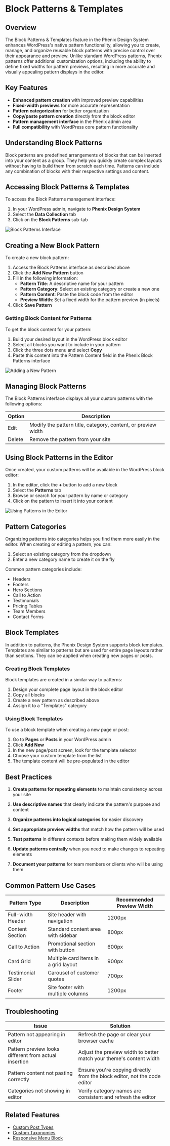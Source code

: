 # Block Patterns & Templates

## Overview

The Block Patterns & Templates feature in the Phenix Design System enhances WordPress's native pattern functionality, allowing you to create, manage, and organize reusable block patterns with precise control over their appearance and preview. Unlike standard WordPress patterns, Phenix patterns offer additional customization options, including the ability to define fixed widths for pattern previews, resulting in more accurate and visually appealing pattern displays in the editor.

## Key Features

- **Enhanced pattern creation** with improved preview capabilities
- **Fixed-width previews** for more accurate representation
- **Pattern categorization** for better organization
- **Copy/paste pattern creation** directly from the block editor
- **Pattern management interface** in the Phenix admin area
- **Full compatibility** with WordPress core pattern functionality

## Understanding Block Patterns

Block patterns are predefined arrangements of blocks that can be inserted into your content as a group. They help you quickly create complex layouts without having to build them from scratch each time. Patterns can include any combination of blocks with their respective settings and content.

## Accessing Block Patterns & Templates

To access the Block Patterns management interface:

1. In your WordPress admin, navigate to **Phenix Design System**
2. Select the **Data Collection** tab
3. Click on the **Block Patterns** sub-tab

![Block Patterns Interface](../../../assets/images/wordpress/block-patterns-interface.png)

## Creating a New Block Pattern

To create a new block pattern:

1. Access the Block Patterns interface as described above
2. Click the **Add New Pattern** button
3. Fill in the following information:
   - **Pattern Title**: A descriptive name for your pattern
   - **Pattern Category**: Select an existing category or create a new one
   - **Pattern Content**: Paste the block code from the editor
   - **Preview Width**: Set a fixed width for the pattern preview (in pixels)
4. Click **Save Pattern**

### Getting Block Content for Patterns

To get the block content for your pattern:

1. Build your desired layout in the WordPress block editor
2. Select all blocks you want to include in your pattern
3. Click the three dots menu and select **Copy**
4. Paste this content into the Pattern Content field in the Phenix Block Patterns interface

![Adding a New Pattern](../../../assets/images/wordpress/patterns-add.png)

## Managing Block Patterns

The Block Patterns interface displays all your custom patterns with the following options:

| Option | Description |
|--------|-------------|
| Edit | Modify the pattern title, category, content, or preview width |
| Delete | Remove the pattern from your site |

## Using Block Patterns in the Editor

Once created, your custom patterns will be available in the WordPress block editor:

1. In the editor, click the **+** button to add a new block
2. Select the **Patterns** tab
3. Browse or search for your pattern by name or category
4. Click on the pattern to insert it into your content

![Using Patterns in the Editor](../../../assets/images/wordpress/using-patterns.png)

## Pattern Categories

Organizing patterns into categories helps you find them more easily in the editor. When creating or editing a pattern, you can:

1. Select an existing category from the dropdown
2. Enter a new category name to create it on the fly

Common pattern categories include:

- Headers
- Footers
- Hero Sections
- Call to Action
- Testimonials
- Pricing Tables
- Team Members
- Contact Forms

## Block Templates

In addition to patterns, the Phenix Design System supports block templates. Templates are similar to patterns but are used for entire page layouts rather than sections. They can be applied when creating new pages or posts.

### Creating Block Templates

Block templates are created in a similar way to patterns:

1. Design your complete page layout in the block editor
2. Copy all blocks
3. Create a new pattern as described above
4. Assign it to a "Templates" category

### Using Block Templates

To use a block template when creating a new page or post:

1. Go to **Pages** or **Posts** in your WordPress admin
2. Click **Add New**
3. In the new page/post screen, look for the template selector
4. Choose your custom template from the list
5. The template content will be pre-populated in the editor

## Best Practices

1. **Create patterns for repeating elements** to maintain consistency across your site

2. **Use descriptive names** that clearly indicate the pattern's purpose and content

3. **Organize patterns into logical categories** for easier discovery

4. **Set appropriate preview widths** that match how the pattern will be used

5. **Test patterns** in different contexts before making them widely available

6. **Update patterns centrally** when you need to make changes to repeating elements

7. **Document your patterns** for team members or clients who will be using them

## Common Pattern Use Cases

| Pattern Type | Description | Recommended Preview Width |
|--------------|-------------|---------------------------|
| Full-width Header | Site header with navigation | 1200px |
| Content Section | Standard content area with sidebar | 800px |
| Call to Action | Promotional section with button | 600px |
| Card Grid | Multiple card items in a grid layout | 900px |
| Testimonial Slider | Carousel of customer quotes | 700px |
| Footer | Site footer with multiple columns | 1200px |

## Troubleshooting

| Issue | Solution |
|-------|----------|
| Pattern not appearing in editor | Refresh the page or clear your browser cache |
| Pattern preview looks different from actual insertion | Adjust the preview width to better match your theme's content width |
| Pattern content not pasting correctly | Ensure you're copying directly from the block editor, not the code editor |
| Categories not showing in editor | Verify category names are consistent and refresh the editor |

## Related Features

- [Custom Post Types](./custom-post-types.md)
- [Custom Taxonomies](./custom-taxonomies.md)
- [Responsive Menu Block](../blocks/responsive-menu-block.md)
